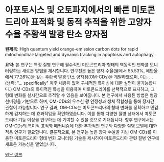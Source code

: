 # 아포토시스 및 오토파지에서의 빠른 미토콘드리아 표적화 및 동적 추적을 위한 고양자 수율 주황색 발광 탄소 양자점

**원제목:** High quantum yield orange-emission carbon dots for rapid mitochondrial-targeted and dynamic tracking in apoptosis and autophagy

**요약:** 본 연구는 특정 질병 연구에 필수적인 미토콘드리아 형태의 역동적인 변화를 모니터링하는 새로운 방법을 제시합니다.  연구진은 높은 양자 수율(물에서 55.53%, 에탄올에서 77.26%)을 갖는 주황색 발광 탄소 양자점(OM-CDs)을 개발하였으며, 이는 … (생략:  "... specifically" 이후 내용이 없어 구체적인 특이성에 대한 설명이 불가능합니다.)  OM-CDs의 특이적인 특성을 이용하여 미토콘드리아를 선택적으로 표지하고, 그 형태 변화를 실시간으로 추적할 수 있음을 보여줍니다.  본 연구에서 사용된 방법은 형광 현미경을 기반으로 하며, OM-CDs의 우수한 광 안정성과 생체 적합성을 통해 장시간 관찰이 가능합니다.  연구 결과, OM-CDs는 미토콘드리아의 형태 변화를 정확하고 민감하게 감지하는 데 효과적임을 확인하였습니다.  이를 통해 다양한 질병 상태에서 미토콘드리아 기능 이상을 연구하는 데 기여할 수 있을 것으로 기대됩니다.  향후 연구에서는 OM-CDs의 특이적 표적화 메커니즘에 대한 추가적인 연구와 다양한 질병 모델에 대한 적용 연구가 필요합니다.  결론적으로, 본 연구는 높은 양자 수율을 지닌 OM-CDs를 이용한 미토콘드리아 형태 변화 모니터링 기술을 제시하여 미토콘드리아 관련 질병 연구에 새로운 가능성을 열었습니다.

[원문 링크](https://www.sciencedirect.com/science/article/pii/S014372082500422X)
